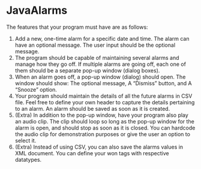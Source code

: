 # JavaAlarms
The features that your program must have are as follows:
1. Add a new, one-time alarm for a specific date and time. The alarm can have an optional message. The user input should be the optional message.
2. The program should be capable of maintaining several alarms and manage how they go off. If multiple alarms are going off, each one of them should be a separate pop-up window (dialog boxes).
3. When an alarm goes off, a pop-up window (dialog) should open. The window should show: The optional message, A “Dismiss” button, and A “Snooze” option.
4. Your program should maintain the details of all the future alarms in CSV file. Feel free to define your own header to capture the details pertaining to an alarm. An alarm should be saved as soon as it is created.
5. (Extra) In addition to the pop-up window, have your program also play an audio clip. The clip should loop so long as the pop-up window for the alarm is open, and should stop as soon as it is closed. You can hardcode the audio clip for demonstration purposes or give the user an option to select it.
6. (Extra) Instead of using CSV, you can also save the alarms values in XML document. You can define your won tags with respective datatypes.
